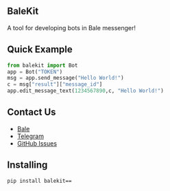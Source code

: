 ## BaleKit
A tool for developing bots in Bale messenger!
## Quick Example
```python
from balekit import Bot
app = Bot("TOKEN")
msg = app.send_message("Hello World!")
c = msg["result"]["message_id"]
app.edit_message_text(1234567890,c, "Hello World!")
```
## Contact Us
- [Bale](https://ble.ir/mpmms)
- [Telegram](https://t.me/mpm_ms)
- [GitHub Issues](https://github.com/mpmms/balekit/issues)

## Installing

```bash
pip install balekit==
```